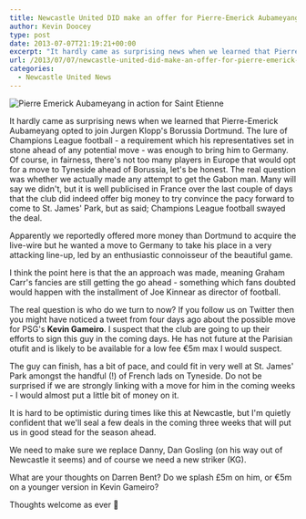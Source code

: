 ```yaml
---
title: Newcastle United DID make an offer for Pierre-Emerick Aubameyang
author: Kevin Doocey
type: post
date: 2013-07-07T21:19:21+00:00
excerpt: "It hardly came as surprising news when we learned that Pierre-Emerick Aubameyang opted to join Jurgen Klopp's Borussia Dortmund. The lure of Champions League football - a requirement which his representatives set in stone ahead"
url: /2013/07/07/newcastle-united-did-make-an-offer-for-pierre-emerick-aubameyang/
categories:
  - Newcastle United News
---
```


![Pierre Emerick Aubameyang in action for Saint Etienne](https://www.tynetime.com/wp-content/uploads/2013/07/Pierre-Emerick-Aubameyang.jpg "Aubameyang - Newcastle did attempt to get the Gabon forward")

It hardly came as surprising news when we learned that Pierre-Emerick Aubameyang opted to join Jurgen Klopp's Borussia Dortmund. The lure of Champions League football - a requirement which his representatives set in stone ahead of any potential move - was enough to bring him to Germany. Of course, in fairness, there's not too many players in Europe that would opt for a move to Tyneside ahead of Borussia, let's be honest. The real question was whether we actually made any attempt to get the Gabon man. Many will say we didn't, but it is well publicised in France over the last couple of days that the club did indeed offer big money to try convince the pacy forward to come to St. James' Park, but as said; Champions League football swayed the deal.

Apparently we reportedly offered more money than Dortmund to acquire the live-wire but he wanted a move to Germany to take his place in a very attacking line-up, led by an enthusiastic connoisseur of the beautiful game.

I think the point here is that the an approach was made, meaning Graham Carr's fancies are still getting the go ahead - something which fans doubted would happen with the installment of Joe Kinnear as director of football.

The real question is who do we turn to now? If you follow us on Twitter then you might have noticed a tweet from four days ago about the possible move for PSG's **Kevin Gameiro**. I suspect that the club are going to up their efforts to sign this guy in the coming days. He has not future at the Parisian otufit and is likely to be available for a low fee €5m max I would suspect.

The guy can finish, has a bit of pace, and could fit in very well at St. James' Park amongst the handful (!) of French lads on Tyneside. Do not be surprised if we are strongly linking with a move for him in the coming weeks - I would almost put a little bit of money on it.

It is hard to be optimistic during times like this at Newcastle, but I'm quietly confident that we'll seal a few deals in the coming three weeks that will put us in good stead for the season ahead.

We need to make sure we replace Danny, Dan Gosling (on his way out of Newcastle it seems) and of course we need a new striker (KG).

What are your thoughts on Darren Bent? Do we splash £5m on him, or €5m on a younger version in Kevin Gameiro?

Thoughts welcome as ever 🙂
